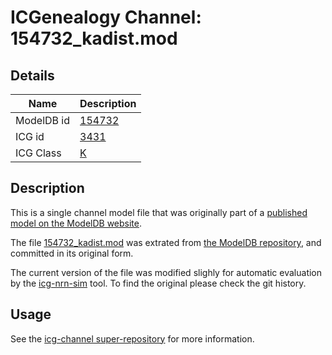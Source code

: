 # ICGenealogy Channel: 154732\_kadist.mod

## Details

Name | Description
---- | -----------
ModelDB id | [154732](http://senselab.med.yale.edu/ModelDB/ShowModel.cshtml?model=154732)
ICG id | [3431](http://icg.neurotheory.ox.ac.uk/channels/1/3431)
ICG Class | [K](http://icg.neurotheory.ox.ac.uk/channels/1)

## Description

This is a single channel model file that was originally part of a [published model on the ModelDB website](http://senselab.med.yale.edu/ModelDB/ShowModel.cshtml?model=154732).


The file [154732\_kadist.mod](154732_kadist.mod) was extrated from [the ModelDB repository](http://senselab.med.yale.edu/ModelDB/ShowModel.cshtml?model=154732), and committed in its original form.

The current version of the file was modified slighly for automatic evaluation by the [icg-nrn-sim](https://github.com/icgenealogy/icg-nrn-sim) tool. To find the original please check the git history.


## Usage

See the [icg-channel super-repository](https://github.com/icgenealogy/icg-channels) for more information.